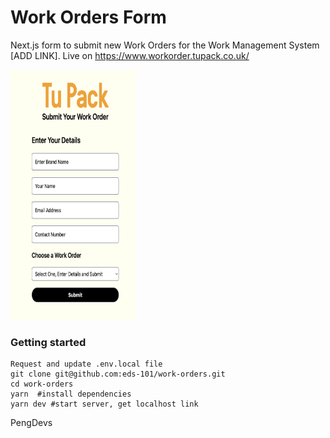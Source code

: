 Work Orders Form
=================

Next.js form to submit new Work Orders for the Work Management System [ADD LINK].
Live on https://www.workorder.tupack.co.uk/

<img src="screenshot.png" alt="screenshot" width="200" height="400"/>

### Getting started
```
Request and update .env.local file
git clone git@github.com:eds-101/work-orders.git
cd work-orders
yarn  #install dependencies
yarn dev #start server, get localhost link
```

PengDevs 
